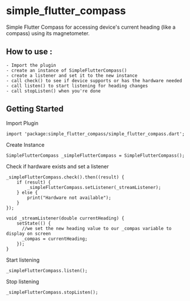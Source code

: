 # simple_flutter_compass

Simple Flutter Compass for accessing device's current heading (like a compass) using its magnetometer.

## How to use : 
```
- Import the plugin
- create an instance of SimpleFlutterCompass()
- create a listener and set it to the new instance
- call check() to see if device supports or has the hardware needed
- call listen() to start listening for heading changes
- call stopListen() when you're done
```

## Getting Started

Import Plugin
```
import 'package:simple_flutter_compass/simple_flutter_compass.dart';
```

Create Instance
```
SimpleFlutterCompass _simpleFlutterCompass = SimpleFlutterCompass();
```

Check if hardware exists and set a listener
```
_simpleFlutterCompass.check().then((result) {
    if (result) {
        _simpleFlutterCompass.setListener(_streamListener);
    } else {
        print("Hardware not available");
    }
});

void _streamListener(double currentHeading) {
    setState(() {
      //we set the new heading value to our _compas variable to display on screen
      _compas = currentHeading;
    });
}
```

Start listening
```
_simpleFlutterCompass.listen();
```

Stop listening
```
_simpleFlutterCompass.stopListen();
```
